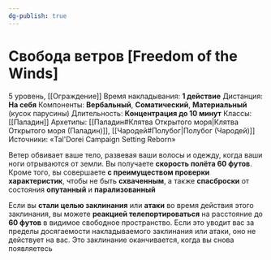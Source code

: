 ```yaml
---
dg-publish: true
---
```

# Свобода ветров [Freedom of the Winds]
5 уровень, [[Ограждение]]
Время накладывания: **1 действие**
Дистанция: **На себя**
Компоненты: **Вербальный**, **Соматический**, **Материальный** (кусок парусины)
Длительность: **Концентрация до 10 минут**
Классы: [[Паладин]]
Архетипы: [[Паладин#Клятва Открытого моря|Клятва Открытого моря (Паладин)]], [[Чародей#Полубог|Полубог (Чародей)]]
Источники: «Tal'Dorei Campaign Setting Reborn»

Ветер обвивает ваше тело, развевая ваши волосы и одежду, когда ваши ноги отрываются от земли. Вы получаете **скорость полёта 60 футов**. Кроме того, вы совершаете **с преимуществом проверки характеристик**, чтобы не быть **схваченным**, а также **спасброски** от состояния **опутанный** и **парализованный**

Если вы **стали целью заклинания** или **атаки** во время действия этого заклинания, вы можете **реакцией телепортироваться** на расстояние до **60 футов** в видимое свободное пространство. Если это уводит вас за пределы досягаемости накладываемого заклинания или атаки, оно не действует на вас. Это заклинание оканчивается, когда вы снова появляетесь
